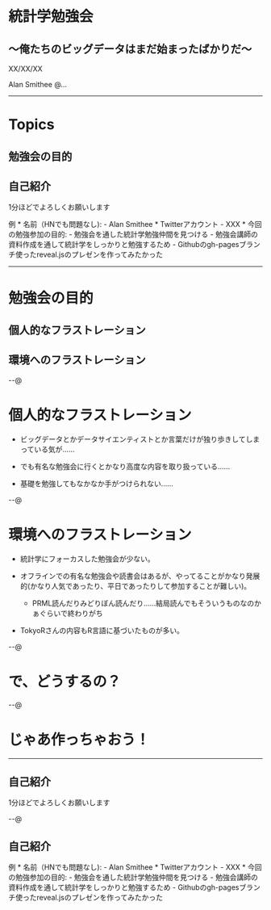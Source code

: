 # 統計学勉強会
## ～俺たちのビッグデータはまだ始まったばかりだ～

 XX/XX/XX

 Alan Smithee @...

---

# Topics

## 勉強会の目的

## 自己紹介

1分ほどでよろしくお願いします

  例
    * 名前（HNでも問題なし):
      - Alan Smithee
    * Twitterアカウント
      - XXX
    * 今回の勉強参加の目的:
      - 勉強会を通した統計学勉強仲間を見つける
      - 勉強会講師の資料作成を通して統計学をしっかりと勉強するため
      - Githubのgh-pagesブランチ使ったreveal.jsのプレゼンを作ってみたかった

---

# 勉強会の目的

## 個人的なフラストレーション
## 環境へのフラストレーション

--@

# 個人的なフラストレーション

* ビッグデータとかデータサイエンティストとか言葉だけが独り歩きしてしまっている気が……

* でも有名な勉強会に行くとかなり高度な内容を取り扱っている……

* 基礎を勉強してもなかなか手がつけられない……

--@

# 環境へのフラストレーション

* 統計学にフォーカスした勉強会が少ない。

* オフラインでの有名な勉強会や読書会はあるが、やってることがかなり発展的(かなり人気であったり、平日であったりして参加することが難しい)。
  - PRML読んだりみどりぼん読んだり……結局読んでもそういうものなのかぁぐらいで終わりがち
- TokyoRさんの内容もR言語に基づいたものが多い。

--@

# で、どうするの？

--@

# じゃあ作っちゃおう！

---

## 自己紹介
  1分ほどでよろしくお願いします

--@

## 自己紹介

例
    * 名前（HNでも問題なし):
      - Alan Smithee
    * Twitterアカウント
      - XXX
    * 今回の勉強参加の目的:
      - 勉強会を通した統計学勉強仲間を見つける
      - 勉強会講師の資料作成を通して統計学をしっかりと勉強するため
      - Githubのgh-pagesブランチ使ったreveal.jsのプレゼンを作ってみたかった

